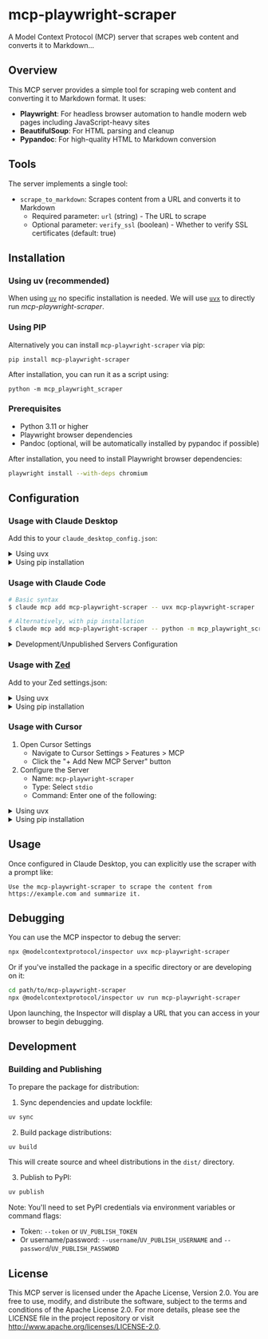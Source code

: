 # mcp-playwright-scraper

A Model Context Protocol (MCP) server that scrapes web content and converts it to Markdown...

## Overview

This MCP server provides a simple tool for scraping web content and converting it to Markdown format. It uses:

- **Playwright**: For headless browser automation to handle modern web pages including JavaScript-heavy sites
- **BeautifulSoup**: For HTML parsing and cleanup
- **Pypandoc**: For high-quality HTML to Markdown conversion

## Tools

The server implements a single tool:

- `scrape_to_markdown`: Scrapes content from a URL and converts it to Markdown
  - Required parameter: `url` (string) - The URL to scrape
  - Optional parameter: `verify_ssl` (boolean) - Whether to verify SSL certificates (default: true)

## Installation

### Using uv (recommended)

When using [`uv`](https://docs.astral.sh/uv/) no specific installation is needed. We will
use [`uvx`](https://docs.astral.sh/uv/guides/tools/) to directly run *mcp-playwright-scraper*.

### Using PIP

Alternatively you can install `mcp-playwright-scraper` via pip:

```
pip install mcp-playwright-scraper
```

After installation, you can run it as a script using:

```
python -m mcp_playwright_scraper
```

### Prerequisites

- Python 3.11 or higher
- Playwright browser dependencies
- Pandoc (optional, will be automatically installed by pypandoc if possible)

After installation, you need to install Playwright browser dependencies:

```bash
playwright install --with-deps chromium
```

## Configuration

### Usage with Claude Desktop

Add this to your `claude_desktop_config.json`:

<details>
<summary>Using uvx</summary>

```json
"mcpServers": {
  "mcp-playwright-scraper": {
    "command": "uvx",
    "args": ["mcp-playwright-scraper"]
  }
}
```
</details>

<details>
<summary>Using pip installation</summary>

```json
"mcpServers": {
  "mcp-playwright-scraper": {
    "command": "python",
    "args": ["-m", "mcp_playwright_scraper"]
  }
}
```
</details>

### Usage with Claude Code

```bash
# Basic syntax
$ claude mcp add mcp-playwright-scraper -- uvx mcp-playwright-scraper

# Alternatively, with pip installation
$ claude mcp add mcp-playwright-scraper -- python -m mcp_playwright_scraper
```

<details>
<summary>Development/Unpublished Servers Configuration</summary>

```json
"mcpServers": {
  "mcp-playwright-scraper": {
    "command": "uv",
    "args": [
      "--directory",
      "/path/to/mcp-playwright-scraper",
      "run",
      "mcp-playwright-scraper"
    ]
  }
}
```
</details>

### Usage with [Zed](https://github.com/zed-industries/zed)

Add to your Zed settings.json:

<details>
<summary>Using uvx</summary>

```json
"context_servers": [
  "mcp-playwright-scraper": {
    "command": {
      "path": "uvx",
      "args": ["mcp-playwright-scraper"]
    }
  }
],
```
</details>

<details>
<summary>Using pip installation</summary>

```json
"context_servers": {
  "mcp-playwright-scraper": {
    "command": "python",
    "args": ["-m", "mcp_playwright_scraper"]
  }
},
```
</details>

### Usage with Cursor

1. Open Cursor Settings
   - Navigate to Cursor Settings > Features > MCP
   - Click the "+ Add New MCP Server" button
2. Configure the Server
   - Name: `mcp-playwright-scraper`
   - Type: Select `stdio`
   - Command: Enter one of the following:

<details>
<summary>Using uvx</summary>

```
uvx mcp-playwright-scraper
```
</details>

<details>
<summary>Using pip installation</summary>

```
python -m mcp_playwright_scraper
```
</details>

## Usage

Once configured in Claude Desktop, you can explicitly use the scraper with a prompt like:

```
Use the mcp-playwright-scraper to scrape the content from https://example.com and summarize it.
```

## Debugging

You can use the MCP inspector to debug the server:

```bash
npx @modelcontextprotocol/inspector uvx mcp-playwright-scraper
```

Or if you've installed the package in a specific directory or are developing on it:

```bash
cd path/to/mcp-playwright-scraper
npx @modelcontextprotocol/inspector uv run mcp-playwright-scraper
```

Upon launching, the Inspector will display a URL that you can access in your browser to begin debugging.

## Development

### Building and Publishing

To prepare the package for distribution:

1. Sync dependencies and update lockfile:
```bash
uv sync
```

2. Build package distributions:
```bash
uv build
```

This will create source and wheel distributions in the `dist/` directory.

3. Publish to PyPI:
```bash
uv publish
```

Note: You'll need to set PyPI credentials via environment variables or command flags:
- Token: `--token` or `UV_PUBLISH_TOKEN`
- Or username/password: `--username`/`UV_PUBLISH_USERNAME` and `--password`/`UV_PUBLISH_PASSWORD`

## License

This MCP server is licensed under the Apache License, Version 2.0. You are free to use, modify, and distribute the software, subject to the terms and conditions of the Apache License 2.0. For more details, please see the LICENSE file in the project repository or visit http://www.apache.org/licenses/LICENSE-2.0.
